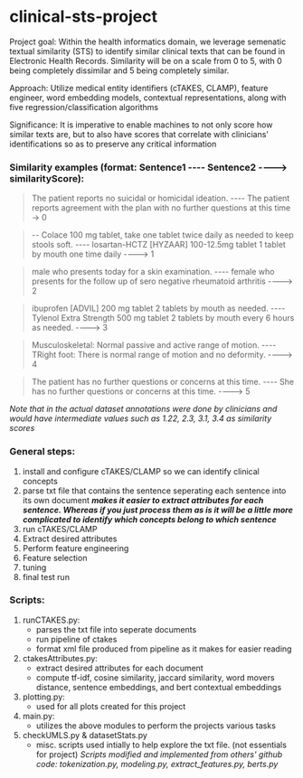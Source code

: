# clinical-sts-project

Project goal: Within the health informatics domain, we leverage semenatic textual similarity (STS) to identify similar clinical texts that can be found in Electronic Health Records. Similarity will be on a scale from 0 to 5, with 0 being completely dissimilar and 5 being completely similar.

Approach: Utilize medical entity identifiers (cTAKES, CLAMP), feature engineer, word embedding models, contextual representations, along with five regression/classification algorithms

Significance: It is imperative to enable machines to not only score how similar texts are, but to also have scores that correlate with clinicians' identifications so as to preserve any critical information

### Similarity examples (format: Sentence1 ---- Sentence2 ----> similarityScore):

> The patient reports no suicidal or homicidal ideation. ---- The patient reports agreement with the plan with no further questions at this time -> 0

> -- Colace 100 mg tablet, take one tablet twice daily as needed to keep stools soft. ---- losartan-HCTZ [HYZAAR] 100-12.5mg tablet 1 tablet by mouth one time daily ----> 1

> male who presents today for a skin examination. ---- female who presents for the follow up of sero negative rheumatoid arthritis ----> 2

> ibuprofen [ADVIL] 200 mg tablet 2 tablets by mouth as needed. ---- Tylenol Extra Strength 500 mg tablet 2 tablets by mouth every 6 hours as needed. ----> 3

> Musculoskeletal:  Normal passive and active range of motion. ---- TRight foot: There is normal range of motion and no deformity. ----> 4

> The patient has no further questions or concerns at this time. ---- She has no further questions or concerns at this time. ----> 5

*Note that in the actual dataset annotations were done by clinicians and would have intermediate values such as 1.22, 2.3, 3.1, 3.4 as similarity scores*

### General steps:
1. install and configure cTAKES/CLAMP so we can identify clinical concepts
2. parse txt file that contains the sentence seperating each sentence into its own document 
__*makes it easier to extract attributes for each sentence. Whereas if you just process them as is it will be a little more 
complicated to identify which concepts belong to which sentence*__
3. run cTAKES/CLAMP
4. Extract desired attributes
5. Perform feature engineering
6. Feature selection
7. tuning 
8. final test run

### Scripts:
1. runCTAKES.py:
   - parses the txt file into seperate documents
   - run pipeline of ctakes
   - format xml file produced from pipeline as it makes for easier reading
2. ctakesAttributes.py:
   - extract desired attributes for each document
   - compute tf-idf, cosine similarity, jaccard similarity, word movers distance, sentence embeddings, and bert contextual embeddings 
3. plotting.py:
   - used for all plots created for this project
4. main.py:
   - utilizes the above modules to perform the projects various tasks
5. checkUMLS.py & datasetStats.py
   - misc. scripts used intially to help explore the txt file. (not essentials for project)
*Scripts modified and implemented from others' github code: 
tokenization.py, modeling.py, extract_features.py, berts.py*
